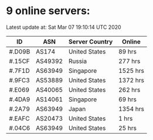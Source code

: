 # 9 online servers:

Latest update at: Sat Mar 07 19:10:14 UTC 2020

| ID | ASN | Server Country | Online |
| -- | --- | -------------- | ------ |
| #.D09B | AS174 | United States | 89 hrs |
| #.15CF | AS49392 | Russia | 277 hrs |
| #.7F1D | AS63949 | Singapore | 1525 hrs |
| #.9FC3 | AS53889 | United States | 1372 hrs |
| #.E069 | AS40065 | United States | 262 hrs |
| #.4DA9 | AS14061 | Singapore | 69 hrs |
| #.2A79 | AS63949 | Japan | 1354 hrs |
| #.EAFC | AS20473 | United States | 1 hrs |
| #.04C6 | AS63949 | United States | 25 hrs |

